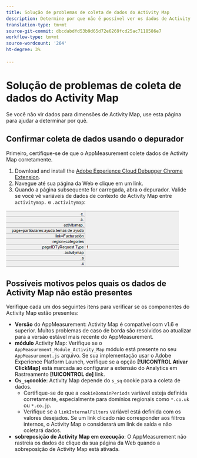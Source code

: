 ```yaml
---
title: Solução de problemas de coleta de dados do Activity Map
description: Determine por que não é possível ver os dados de Activity Map em solicitações de imagem
translation-type: tm+mt
source-git-commit: dbcdabdfd53b9d65d72e6269fcd25ac7118586e7
workflow-type: tm+mt
source-wordcount: '264'
ht-degree: 3%

---
```



# Solução de problemas de coleta de dados do Activity Map

Se você não vir dados para dimensões de Activity Map, use esta página para ajudar a determinar por quê.

## Confirmar coleta de dados usando o depurador

Primeiro, certifique-se de que o AppMeasurement colete dados de Activity Map corretamente.

1. Download and install the [Adobe Experience Cloud Debugger Chrome Extension](https://docs.adobe.com/content/help/pt-BR/debugger/using/experience-cloud-debugger.html).
2. Navegue até sua página da Web e clique em um link.
3. Quando a página subsequente for carregada, abra o depurador. Valide se você vê variáveis de dados de contexto de Activity Map entre `activitymap.` e `.activitymap`:

![Dados do depurador](assets/debugger.png)

## Possíveis motivos pelos quais os dados de Activity Map não estão presentes

Verifique cada um dos seguintes itens para verificar se os componentes do Activity Map estão presentes:

* **Versão** do AppMeasurement: Activity Map é compatível com v1.6 e superior. Muitos problemas de caso de borda são resolvidos ao atualizar para a versão estável mais recente do AppMeasurement.
* **módulo** Activity Map: Verifique se o `AppMeasurement_Module_Activity_Map` módulo está presente no seu `AppMeasurement.js` arquivo. Se sua implementação usar o Adobe Experience Platform Launch, verifique se a opção **[!UICONTROL Ativar ClickMap]** está marcada ao configurar a extensão do Analytics em Rastreamento **[!UICONTROL de]** link.
* **O`s_sq`cookie**: Activity Map depende do `s_sq` cookie para a coleta de dados.
   * Certifique-se de que a `cookieDomainPeriods` variável esteja definida corretamente, especialmente para domínios regionais como `*.co.uk` ou `*.co.jp`.
   * Verifique se a `linkInternalFilters` variável está definida com os valores desejados. Se um link clicado não corresponder aos filtros internos, o Activity Map o considerará um link de saída e não coletará dados.
* **sobreposição de Activity Map em execução**: O AppMeasurement não rastreia os dados de clique da sua página da Web quando a sobreposição de Activity Map está ativada.
